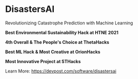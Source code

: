 # DisastersAI

Revolutionizing Catastrophe Prediction with Machine Learning

<b>

Best Environmental Sustainability Hack at HTNE 2021

4th Overall & The People's Choice at ThetaHacks

Best ML Hack & Most Creative at OrionHacks

Most Innovative Project at STHacks

</b>

Learn More: https://devpost.com/software/disastersai
